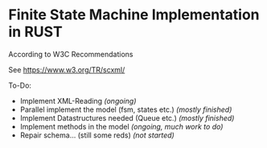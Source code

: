 # Finite State Machine Implementation in RUST

According to W3C Recommendations

See https://www.w3.org/TR/scxml/

To-Do:

+ Implement XML-Reading _(ongoing)_
+ Parallel implement the model (fsm, states etc.) _(mostly finished)_
+ Implement Datastructures needed (Queue etc.) _(mostly finished)_
+ Implement methods in the model _(ongoing, much work to do)_
+ Repair schema... (still some reds) _(not started)_



